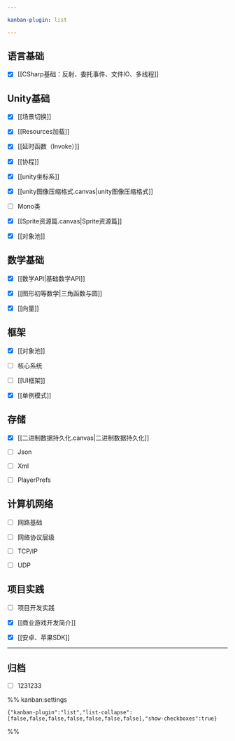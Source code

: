 ```yaml
---

kanban-plugin: list

---
```


## 语言基础

- [x] [[CSharp基础：反射、委托事件、文件IO、多线程]]


## Unity基础

- [x] [[场景切换]]
- [x] [[Resources加载]]
- [x] [[延时函数（Invoke）]]
- [x] [[协程]]
- [x] [[unity坐标系]]
- [x] [[unity图像压缩格式.canvas|unity图像压缩格式]]
- [ ] Mono类
- [x] [[Sprite资源篇.canvas|Sprite资源篇]]
- [x] [[对象池]]


## 数学基础

- [x] [[数学API|基础数学API]]
- [x] [[图形初等数学|三角函数与圆]]
- [x] [[向量]]


## 框架

- [x] [[对象池]]
- [ ] 核心系统
- [ ] [[UI框架]]
- [x] [[单例模式]]


## 存储

- [x] [[二进制数据持久化.canvas|二进制数据持久化]]
- [ ] Json
- [ ] Xml
- [ ] PlayerPrefs


## 计算机网络

- [ ] 网路基础
- [ ] 网络协议层级
- [ ] TCP/IP
- [ ] UDP


## 项目实践

- [ ] 项目开发实践
- [x] [[商业游戏开发简介]]
- [x] [[安卓、苹果SDK]]


***

## 归档

- [ ] 1231233

%% kanban:settings
```
{"kanban-plugin":"list","list-collapse":[false,false,false,false,false,false,false],"show-checkboxes":true}
```
%%